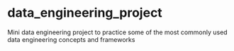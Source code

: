 # data_engineering_project

Mini data engineering project to practice some of the most commonly used data engineering concepts and frameworks

